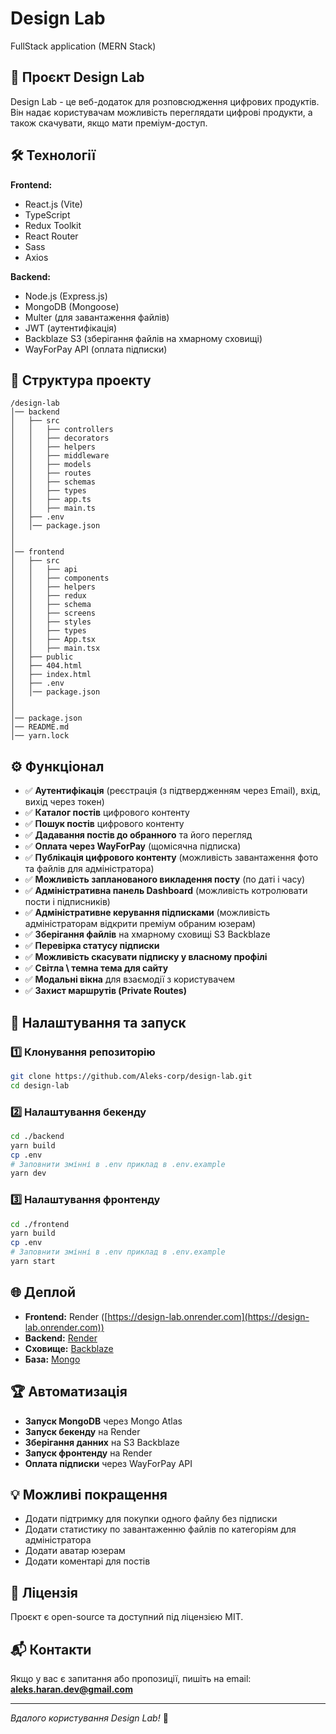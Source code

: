 # Design Lab

FullStack application (MERN Stack)

## 🚀 Проєкт Design Lab

Design Lab - це веб-додаток для розповсюдження цифрових продуктів.
Він надає користувачам можливість переглядати цифрові продукти, а також скачувати, якщо мати преміум-доступ.

## 🛠 Технології

**Frontend:**

- React.js (Vite)
- TypeScript
- Redux Toolkit
- React Router
- Sass
- Axios

**Backend:**

- Node.js (Express.js)
- MongoDB (Mongoose)
- Multer (для завантаження файлів)
- JWT (аутентифікація)
- Backblaze S3 (зберігання файлів на хмарному сховищі)
- WayForPay API (оплата підписки)

## 📂 Структура проекту

```
/design-lab
│── backend
│   ├── src
│   │   ├── controllers
│   │   ├── decorators
│   │   ├── helpers
│   │   ├── middleware
│   │   ├── models
│   │   ├── routes
│   │   ├── schemas
│   │   ├── types
│   │   ├── app.ts
│   │   ├── main.ts
│   ├── .env
│   │── package.json
│
│
│── frontend
│   ├── src
│   │   ├── api
│   │   ├── components
│   │   ├── helpers
│   │   ├── redux
│   │   ├── schema
│   │   ├── screens
│   │   ├── styles
│   │   ├── types
│   │   ├── App.tsx
│   │   ├── main.tsx
│   ├── public
│   ├── 404.html
│   ├── index.html
│   ├── .env
│   │── package.json
│
│
│── package.json
│── README.md
│── yarn.lock
```

## ⚙️ Функціонал

- ✅ **Аутентифікація** (реєстрація (з підтвердженням через Email), вхід, вихід через токен)
- ✅ **Каталог постів** цифрового контенту
- ✅ **Пошук постів** цифрового контенту
- ✅ **Дадавання постів до обранного** та його перегляд
- ✅ **Оплата через WayForPay** (щомісячна підписка)
- ✅ **Публікація цифрового контенту** (можливість завантаження фото та файлів для адміністратора)
- ✅ **Можливість запланованого викладення посту** (по даті і часу)
- ✅ **Адміністративна панель Dashboard** (можливість котролювати пости і підписників)
- ✅ **Адміністративне керування підписками** (можливість адміністраторам відкрити преміум обраним юзерам)
- ✅ **Зберігання файлів** на хмарному сховищі S3 Backblaze
- ✅ **Перевірка статусу підписки**
- ✅ **Можливість скасувати підписку у власному профілі**
- ✅ **Світла \ темна тема для сайту**
- ✅ **Модальні вікна** для взаємодії з користувачем
- ✅ **Захист маршрутів (Private Routes)**

## 🔧 Налаштування та запуск

### 1️⃣ Клонування репозиторію

```sh
git clone https://github.com/Aleks-corp/design-lab.git
cd design-lab
```

### 2️⃣ Налаштування бекенду

```sh
cd ./backend
yarn build
cp .env
# Заповнити змінні в .env приклад в .env.example
yarn dev
```

### 3️⃣ Налаштування фронтенду

```sh
cd ./frontend
yarn build
cp .env
# Заповнити змінні в .env приклад в .env.example
yarn start
```

## 🌐 Деплой

- **Frontend:** Render ([https://design-lab.onrender.com](https://design-lab.onrender.com))
- **Backend:** [Render](https://render.com/)
- **Сховище:** [Backblaze](https://www.backblaze.com/)
- **База:** [Mongo](https://cloud.mongodb.com/)

## 🏆 Автоматизація

- **Запуск MongoDB** через Mongo Atlas
- **Запуск бекенду** на Render
- **Зберігання данних** на S3 Backblaze
- **Запуск фронтенду** на Render
- **Оплата підписки** через WayForPay API

## 💡 Можливі покращення

- Додати підтримку для покупки одного файлу без підписки
- Додати статистику по завантаженню файлів по категоріям для адміністратора
- Додати аватар юзерам
- Додати коментарі для постів

## 📝 Ліцензія

Проєкт є open-source та доступний під ліцензією MIT.

## 📬 Контакти

Якщо у вас є запитання або пропозиції, пишіть на email: [**aleks.haran.dev@gmail.com**](mailto:aleks.haran.dev@gmail.com)

---

_Вдалого користування Design Lab!_ 🚀
